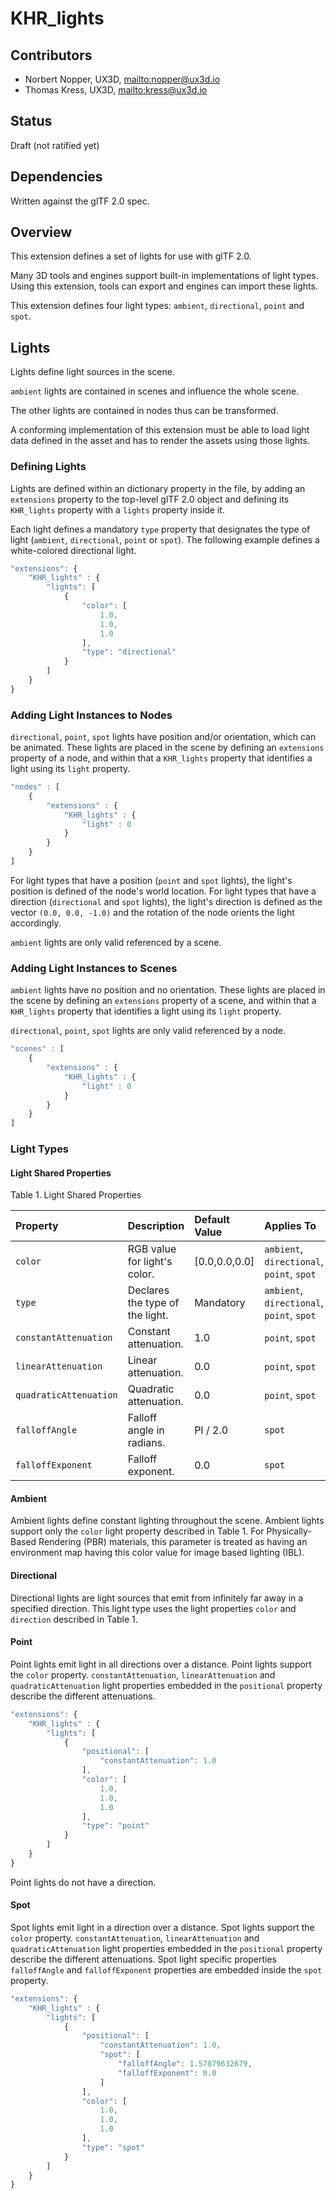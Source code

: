 # KHR\_lights

## Contributors

* Norbert Nopper, UX3D, <mailto:nopper@ux3d.io>
* Thomas Kress, UX3D, <mailto:kress@ux3d.io>

## Status

Draft (not ratified yet)

## Dependencies

Written against the glTF 2.0 spec.

## Overview

This extension defines a set of lights for use with glTF 2.0. 

Many 3D tools and engines support built-in implementations of light types. Using this extension, tools can export and engines can import these lights. 

This extension defines four light types: `ambient`, `directional`, `point` and `spot`.

## Lights

Lights define light sources in the scene.

`ambient` lights are contained in scenes and influence the whole scene.

The other lights are contained in nodes thus can be transformed.

A conforming implementation of this extension must be able to load light data defined in the asset and has to render the assets using those lights. 

### Defining Lights

Lights are defined within an dictionary property in the file, by adding an `extensions` property to the top-level glTF 2.0 object and defining its `KHR_lights` property with a `lights` property inside it.

Each light defines a mandatory `type` property that designates the type of light (`ambient`, `directional`, `point` or `spot`). The following example defines a white-colored directional light.

```javascript
"extensions": {
    "KHR_lights" : {
        "lights": [
            {
                "color": [
                    1.0,
                    1.0,
                    1.0
                ],
                "type": "directional"
            }
        ]
    }
}
```

### Adding Light Instances to Nodes

`directional`, `point`, `spot` lights have position and/or orientation, which can be animated. These lights are placed in the scene by defining an `extensions` property of a node, and within that a `KHR_lights` property that identifies a light using its `light` property.

```javascript
"nodes" : [
    {
        "extensions" : {
            "KHR_lights" : {
                "light" : 0
            }
        }
    }            
]
```

For light types that have a position (`point` and `spot` lights), the light's position is defined of the node's world location.
For light types that have a direction (`directional` and `spot` lights), the light's direction is defined as the vector `(0.0, 0.0, -1.0)` and the rotation of the node orients the light accordingly.

`ambient` lights are only valid referenced by a scene.

### Adding Light Instances to Scenes

`ambient` lights have no position and no orientation. These lights are placed in the scene by defining an `extensions` property of a scene, and within that a `KHR_lights` property that identifies a light using its `light` property.

`directional`, `point`, `spot` lights are only valid referenced by a node.

```javascript
"scenes" : [
    {
        "extensions" : {
            "KHR_lights" : {
                "light" : 0
            }
        }
    }            
]
```

### Light Types

#### Light Shared Properties

Table 1. Light Shared Properties

| Property               | Description                     | Default Value | Applies To                                |
|:-----------------------|:--------------------------------|:--------------|:------------------------------------------|
| `color`                | RGB value for light's color.    | [0.0,0.0,0.0] | `ambient`, `directional`, `point`, `spot` |
| `type`                 | Declares the type of the light. | Mandatory     | `ambient`, `directional`, `point`, `spot` |
| `constantAttenuation`  | Constant attenuation.           | 1.0           | `point`, `spot`                           |
| `linearAttenuation`    | Linear attenuation.             | 0.0           | `point`, `spot`                           |
| `quadraticAttenuation` | Quadratic attenuation.          | 0.0           | `point`, `spot`                           |
| `falloffAngle`         | Falloff angle in radians.       | PI / 2.0      | `spot`                                    |
| `falloffExponent`      | Falloff exponent.               | 0.0           | `spot`                                    |

#### Ambient

Ambient lights define constant lighting throughout the scene. Ambient lights support only the `color` light property described in Table 1.
For Physically-Based Rendering (PBR) materials, this parameter is treated as having an environment map having this color value for image based lighting (IBL).

#### Directional

Directional lights are light sources that emit from infinitely far away in a specified direction. This light type uses the light properties `color` and `direction` described in Table 1.

#### Point

Point lights emit light in all directions over a distance. Point lights support the `color` property. `constantAttenuation`, `linearAttenuation` and `quadraticAttenuation` light properties embedded in the `positional` property describe the different attenuations.

```javascript
"extensions": {
    "KHR_lights" : {
        "lights": [
            {
                "positional": [
                    "constantAttenuation": 1.0
                ],
                "color": [
                    1.0,
                    1.0,
                    1.0
                ],
                "type": "point"
            }
        ]
    }
}
```

Point lights do not have a direction.

#### Spot

Spot lights emit light in a direction over a distance.  Spot lights support the `color` property. `constantAttenuation`, `linearAttenuation` and `quadraticAttenuation` light properties embedded in the `positional` property describe the different attenuations. Spot light specific properties `falloffAngle` and `falloffExponent` properties are embedded inside the `spot` property.

```javascript
"extensions": {
    "KHR_lights" : {
        "lights": [
            {
                "positional": [
                    "constantAttenuation": 1.0,
                    "spot": [
                        "falloffAngle": 1.57079632679,
                        "falloffExponent": 0.0
                    ]
                ],
                "color": [
                    1.0,
                    1.0,
                    1.0
                ],
                "type": "spot"
            }
        ]
    }
}
```
